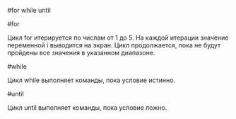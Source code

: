 
#for while until

#for

Цикл for итерируется по числам от 1 до 5.
На каждой итерации значение переменной i выводится на экран.
Цикл продолжается, пока не будут пройдены все значения в указанном диапазоне.

#while

Цикл while выполняет команды, пока условие истинно.

#until

Цикл until выполняет команды, пока условие ложно.
